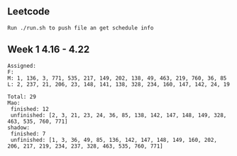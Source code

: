 ## Leetcode
    Run ./run.sh to push file an get schedule info

## Week 1 4.16 - 4.22
    Assigned:
    F:
    M: 1, 136, 3, 771, 535, 217, 149, 202, 138, 49, 463, 219, 760, 36, 85
    L: 2, 237, 21, 206, 23, 148, 141, 138, 328, 234, 160, 147, 142, 24, 19
 
	Total: 29
	Mao:
	 finished: 12
	 unfinished: [2, 3, 21, 23, 24, 36, 85, 138, 142, 147, 148, 149, 328, 463, 535, 760, 771]
	shadow:
	 finished: 7
	 unfinished: [1, 3, 36, 49, 85, 136, 142, 147, 148, 149, 160, 202, 206, 217, 219, 234, 237, 328, 463, 535, 760, 771]
